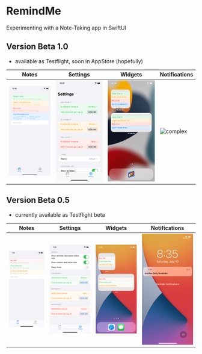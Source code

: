 # RemindMe
Experimenting with a Note-Taking app in SwiftUI

## Version Beta 1.0
- available as Testflight, soon in AppStore (hopefully)

| Notes | Settings | Widgets | Notifications |
|-|-|-|-|
| ![complex](img/b/notes.png) | ![complex](img/b/settings.png) | ![complex](img/b/widgets.png) | ![complex](img/b/notifications.png) |

## Version Beta 0.5
- currently available as Testflight beta

| Notes | Settings | Widgets | Notifications |
|-|-|-|-|
| ![complex](img/a/notes.png) | ![complex](img/a/settings.png) | ![complex](img/a/widgets.png) | ![complex](img/a/notifications.png) |
